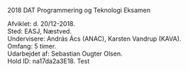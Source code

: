 
 2018 DAT Programmering og Teknologi Eksamen

Afviklet: d. 20/12-2018.\
Sted: EASJ, Næstved.\
Undervisere: András Ács (ANAC), Karsten Vandrup (KAVA).\
Omfang: 5 timer.\
Udarbejdet af: Sebastian Ougter Olsen.\
Hold ID: na17da2a3E18.
Test
